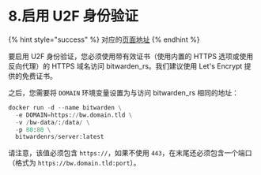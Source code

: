 # 8.启用 U2F 身份验证

{% hint style="success" %}
对应的[页面地址](https://github.com/dani-garcia/bitwarden_rs/wiki/Enabling-U2F-authentication)
{% endhint %}

要启用 U2F 身份验证，您必须使用带有效证书（使用内置的 HTTPS 选项或使用反向代理）的 HTTPS 域名访问 bitwarden\_rs。我们建议使用 Let's Encrypt 提供的免费证书。

之后，您需要将 `DOMAIN` 环境变量设置为与访问 bitwarden\_rs 相同的地址：

```python
docker run -d --name bitwarden \
  -e DOMAIN=https://bw.domain.tld \
  -v /bw-data/:/data/ \
  -p 80:80 \
  bitwardenrs/server:latest
```

请注意，该值必须包含 `https://`，如果不使用 `443`，在末尾还必须包含一个端口（格式为 `https://bw.domain.tld:port`）。

